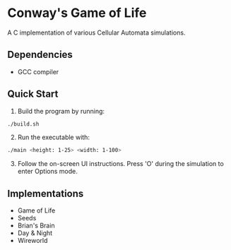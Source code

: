 # Conway's Game of Life 

A C implementation of various Cellular Automata simulations.

## Dependencies
- GCC compiler

## Quick Start
1. Build the program by running:
```bash
./build.sh
```
2. Run the executable with:
```bash
./main <height: 1-25> <width: 1-100>
```
3. Follow the on-screen UI instructions.
Press 'O' during the simulation to enter Options mode.

## Implementations
- Game of Life
- Seeds
- Brian's Brain
- Day & Night
- Wireworld

